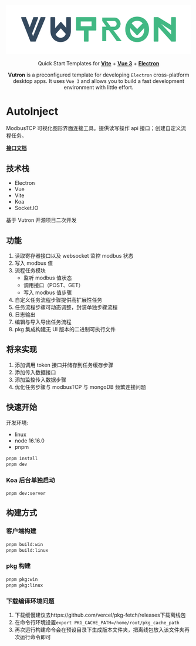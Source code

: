 <div align="center">

![vutron-logo](src/renderer/public/images/vutron-logo.webp)

Quick Start Templates for **[Vite](https://vitejs.dev)** + **[Vue 3](https://vuejs.org)** + **[Electron](https://www.electronjs.org)**

**Vutron** is a preconfigured template for developing `Electron` cross-platform desktop apps. It uses `Vue 3` and allows you to build a fast development environment with little effort.

</div>

# AutoInject

ModbusTCP 可视化图形界面连接工具。提供读写操作 api 接口；创建自定义流程任务。

[**接口文档**](./docs/接口说明.md)

## 技术栈

- Electron
- Vue
- Vite
- Koa
- Socket.IO

基于 Vutron 开源项目二次开发

## 功能

1. 读取寄存器接口以及 websocket 监控 modbus 状态
2. 写入 modbus 值
3. 流程任务模块
   - 监听 modbus 值状态
   - 调用接口（POST、GET）
   - 写入 modbus 值步骤
4. 自定义任务流程步骤提供高扩展性任务
5. 任务流程步骤可动态调整，封装单独步骤流程
6. 日志输出
7. 编辑与导入导出任务流程
8. pkg 集成构建无 UI 版本的二进制可执行文件

## 将来实现

1. 添加调用 token 接口并储存到任务缓存步骤
2. 添加传入数据接口
3. 添加监控传入数据步骤
4. 优化任务步骤与 modbusTCP 与 mongoDB 频繁连接问题

## 快速开始

开发环境:

- linux
- node 16.16.0
- pnpm

```
pnpm install
pnpm dev
```

### Koa 后台单独启动

```
pnpm dev:server
```

## 构建方式

### 客户端构建

```
pnpm build:win
pnpm build:linux
```

### pkg 构建

```
pnpm pkg:win
pnpm pkg:linux
```

### 下载编译环境问题

1. 下载缓慢建议去https://github.com/vercel/pkg-fetch/releases下载离线包
2. 在命令行环境设置`export PKG_CACHE_PATH=/home/root/pkg_cache_path`
3. 再次运行构建命令会在预设目录下生成版本文件夹，把离线包放入该文件夹再次运行命令即可
